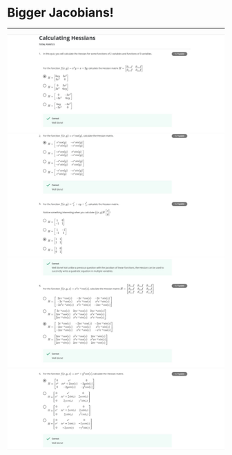 # Bigger Jacobians!
---
<img src="../Images/Qz4_im1.jpg">
<img src="../Images/Qz4_im2.jpg">
<img src="../Images/Qz4_im3.jpg">
<img src="../Images/Qz4_im4.jpg">
<br><br>

